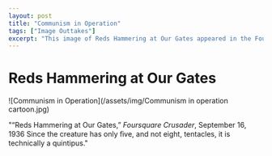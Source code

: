 ```yaml
---
layout: post
title: "Communism in Operation"
tags: ["Image Outtakes"]
excerpt: "This image of Reds Hammering at Our Gates appeared in the Foursquare Crusader in 1936."
---
```


# Reds Hammering at Our Gates

![Communism in Operation](/assets/img/Communism in operation cartoon.jpg)

"“Reds  Hammering  at  Our  Gates,”  *Foursquare  Crusader*,  September  16,  1936
Since the creature has only ﬁve, and not eight, tentacles, it is technically a quintipus."
